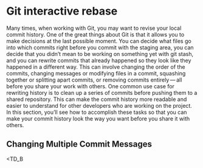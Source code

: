 
# Git interactive rebase
Many times, when working with Git, you may want to revise your local commit history. One of the great things about Git is that it allows you to make decisions at the last possible moment. You can decide what files go into which commits right before you commit with the staging area, you can decide that you didn’t mean to be working on something yet with git stash, and you can rewrite commits that already happened so they look like they happened in a different way. This can involve changing the order of the commits, changing messages or modifying files in a commit, squashing together or splitting apart commits, or removing commits entirely — all before you share your work with others.
One common use case for rewriting history is to clean up a series of commits before pushing them to a shared repository. This can make the commit history more readable and easier to understand for other developers who are working on the project.
In this section, you’ll see how to accomplish these tasks so that you can make your commit history look the way you want before you share it with others.

## Changing Multiple Commit Messages


<TD_B
